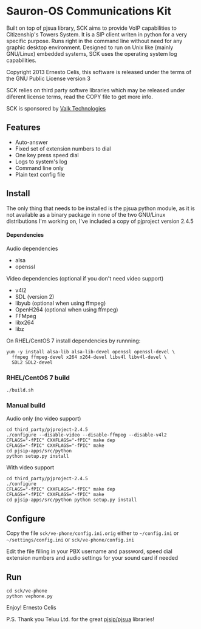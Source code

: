Sauron-OS Communications Kit
============================

Built on top of pjsua library, SCK aims to provide VoIP capabilities to
Citizenship's Towers System. It is a SIP client writen in python for a
very specific purpose. Runs right in the command line without need
for any graphic desktop environment. Designed to run on Unix like
(mainly GNU/Linux) embedded systems, SCK uses the operating system
log capabilities.

Copyright 2013 Ernesto Celis, this software is released under the
terms of the GNU Public License version 3

SCK relies on third party softwre libraries which may be released
under diferent license terms, read the COPY file to get more info.

SCK is sponsored by [Valk Technologies](http://valktechnologies.com/)


Features
--------

* Auto-answer
* Fixed set of extension numbers to dial
* One key press speed dial
* Logs to system's log
* Command line only
* Plain text config file


Install
-------

The only thing that needs to be installed is the pjsua python module, as
it is not available as a binary package in none of the two GNU/Linux
distributions I'm working on, I've included a copy of pjproject
version 2.4.5

#### Dependencies

Audio dependencies

* alsa
* openssl

Video dependencies (optional if you don't need video support)

* v4l2
* SDL (version 2)
* libyub (optional when using ffmpeg)
* OpenH264 (optional when using ffmpeg)
* FFMpeg
* libx264
* libz

On RHEL/CentOS 7 install dependencies by runnning:


    yum -y install alsa-lib alsa-lib-devel openssl openssl-devel \
      ffmpeg ffmpeg-devel x264 x264-devel libv4l libv4l-devel \
      SDL2 SDL2-devel


### RHEL/CentOS 7 build


    ./build.sh


### Manual build

Audio only (no video support)


    cd third_party/pjproject-2.4.5
    ./configure --disable-video --disable-ffmpeg --disable-v4l2
    CFLAGS="-fPIC" CXXFLAGS="-fPIC" make dep
    CFLAGS="-fPIC" CXXFLAGS="-fPIC" make
    cd pjsip-apps/src/python
    python setup.py install


With video support


    cd third_party/pjproject-2.4.5
    ./configure
    CFLAGS="-fPIC" CXXFLAGS="-fPIC" make dep
    CFLAGS="-fPIC" CXXFLAGS="-fPIC" make
    cd pjsip-apps/src/python python setup.py install


Configure
---------

Copy the file `sck/ve-phone/config.ini.orig` either to `~/config.ini` or
`~/settings/config.ini` or `sck/ve-phone/config.ini`

Edit the file filling in your PBX username and password, speed dial
extension numbers and audio settings for your sound card if needed


Run
---


    cd sck/ve-phone
    python vephone.py


Enjoy!
Ernesto Celis

P.S. Thank you Teluu Ltd. for the great [pjsip/pjsua](http://www.pjsip.org/) libraries!
